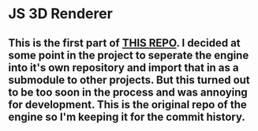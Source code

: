 # JS 3D Renderer

## This is the first part of [THIS REPO](https://github.com/joshmurr/js_3d_engine). I decided at some point in the project to seperate the engine into it's own repository and import that in as a submodule to other projects. But this turned out to be too soon in the process and was annoying for development. This is the original repo of the engine so I'm keeping it for the commit history.
